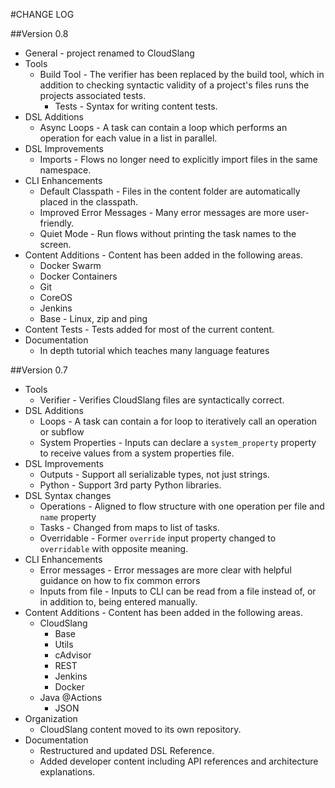 #CHANGE LOG

##Version 0.8

+ General - project renamed to CloudSlang
+ Tools
	+ Build Tool - The verifier has been replaced by the build tool, which in addition to checking syntactic validity of a project's files runs the projects associated tests.
		+ Tests - Syntax for writing content tests. 
+ DSL Additions
	+ Async Loops - A task can contain a loop which performs an operation for each value in a list in parallel. 
+ DSL Improvements
	+ Imports - Flows no longer need to explicitly import files in the same namespace.
+ CLI Enhancements
	+  Default Classpath - Files in the content folder are automatically placed in the classpath.
	+  Improved Error Messages - Many error messages are more user-friendly. 
	+  Quiet Mode - Run flows without printing the task names to the screen.
+ Content Additions - Content has been added in the following areas.
	+ Docker Swarm
	+ Docker Containers
	+ Git
	+ CoreOS
	+ Jenkins
	+ Base - Linux, zip and ping
+ Content Tests - Tests added for most of the current content.
+ Documentation
	+ In depth tutorial which teaches many language features 	

##Version 0.7

+ Tools
	+ Verifier - Verifies CloudSlang files are syntactically correct.
+ DSL Additions
	+ Loops - A task can contain a for loop to iteratively call an operation or subflow
	+ System Properties - Inputs can declare a `system_property` property to receive values from a system properties file. 
+ DSL Improvements
	+ Outputs - Support all serializable types, not just strings.
	+ Python - Support 3rd party Python libraries.
+ DSL Syntax changes
	+ Operations - Aligned to flow structure with one operation per file and `name` property 
	+ Tasks - Changed from maps to list of tasks.
	+ Overridable - Former `override` input property changed to `overridable` with opposite meaning. 
+ CLI Enhancements
	+ Error messages - Error messages are more clear with helpful guidance on how to fix common errors
	+ Inputs from file - Inputs to CLI can be read from a file instead of, or in addition to, being entered manually.
+ Content Additions - Content has been added in the following areas.
	+ CloudSlang
		+ Base
		+ Utils
		+ cAdvisor
		+ REST
		+ Jenkins
		+ Docker
	+ Java @Actions
		+ JSON
+ Organization
	+ CloudSlang content moved to its own repository.
+ Documentation
	+ Restructured and updated DSL Reference.
	+ Added developer content including API references and architecture explanations.


